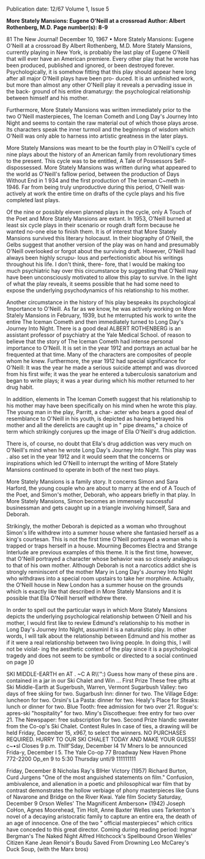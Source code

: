 Publication date: 12/67
Volume 1, Issue 5

**More Stately Mansions: Eugene O'Neill at a crossroad**
**Author: Albert Rothenberg, M.D.**
**Page number(s): 8-9**

81 The New Journal! December 10, 1967 
• 
More Stately Mansions: 
Eugene O'Neill at a crossroad 
By Albert Rothenberg, M.D. 
More Stately Mansions, currently playing 
in New York, is probably the last play of 
Eugene O'Neill that will ever have an 
American premiere. Every other play that 
he wrote has been produced, published 
and ignored, or been destroyed forever. 
Psychologically, it is somehow fitting that 
this play should appear here long after 
all major O'Neill plays have been pro-
duced. It is an unfinished work, but more 
than almost any other O'Neill play it 
reveals a pervading issue in the back-
ground of his entire dramaturgy: the 
psychological relationship between 
himself and his mother. 

Furthermore, More Stately Mansions 
was written immediately prior to the two 
O'Neill masterpieces, The Iceman 
Cometh and Long Day's Journey Into 
Night and seems to contain the raw 
material out of which those plays arose. 
Its characters speak the inner turmoil and 
the beginnings of wisdom which O'Neill 
was only able to harness into artistic 
greatness in the later plays. 

More Stately Mansions was meant to 
be the fourth play in O'Neill's cycle of 
nine plays about the history of an 
American family from revolutionary 
times to the present. This cycle was to be 
entitled, A Tale of Possessors Self-
dispossessed. More Stately Mansions was 
written during what appeared to the 
world as O'Neill's fa1low period, between 
the production of Days Without End in 
1 934 and the first production of The 
Iceman C~meth in 1946. Far from being 
truly unproductive during this period, 
O'Neill was· actively at work the entire 
time on drafts of the cycle plays and his 
five completed last plays. 

Of the nine or possibly eleven planned 
plays in the cycle, only A Touch of the 
Poet and More Stately Mansions are 
extant. In 1953, O'Neill burned at least 
six cycle plays in their scenario or rough 
draft form because he wanted no-one 
else to finish them. It is of interest that 
More Stately Mansions survived this 
literary holocaust. In their biography of 
O'Neill, the Gelbs suggest that another 
version of the play was on hand and 
presumably O'Neill overlooked or forgot 
about the surviving draft. However, 
O'Neill had always been highly scrupu-
lous and perfectionistic about his writings 
throughout his life. I don't think, there-
fore, that I would be making too much 
psychiatric hay over this circumstance 
by suggesting that O'Neill may have been 
unconsciously motivated to allow this 
play to survive. In the light of what the 
play reveals, it seems possible that he had 
some need to expose the underlying 
psychodynamics of his relationship to 
his mother. 

Another circumstance in the history of 
!his play bespeaks its psychological 
1mportance to O'Neill. As far as we 
know, he was actively working on More 
Sta!ely Mansions in February, 1939, but 
he mterrupted his work to write the 
entire The Iceman Cometh and then 
immediately turned to Long Day's 
Journey Into Night. There is a good deal 
ALBERT ROTHENBERG is an assistant 
professor of psychiatry at the Yale 
Medical School. 
of reason to believe that the story of The 
Iceman Cometh had intense personal 
importance to O'Neill. It is set in the year 
1912 and portrays an actual bar he 
frequented at that time. Many of the 
characters are composites of people 
whom he knew. Furthermore, the year 
1912 had special significance for O'Neill: 
It was the year he made a serious suicide 
attempt and was divorced from his first 
wife; it was the year he entered a 
tuberculosis sanatorium and began to 
write plays; it was a year during which 
his mother returned to her drug habit. 

In addition, elements in The Iceman 
Cometh suggest that his relationship to 
his mother may have been specifically on 
his mind when he wrote this play. The 
young man in the play, Parritt, a char-
acter who bears a good deal of 
resemblance to O'Neill in his youth, is 
depicted as having betrayed his mother 
and all the derelicts are caught up in " pipe 
dreams," a choice of term which 
strikingly conjures up the image of Ella 
O'Neill's drug addiction. 

There is, of course, no doubt that Ella's 
drug addiction was very much on 
O'Neill's mind when he wrote Long 
Day's Journey Into Night. This play was . 
also set in the year 1912 and it would 
seem that the concerns or inspirations 
which led O'Neill to interrupt the 
writing of More Stately Mansions 
continued to operate in both of the next 
two plays. 

More Stately Mansions is a family 
story. It concerns Simon and Sara 
Harford, the young couple who are 
about to marry at the end of A Touch of 
the Poet, and Simon's mother, Deborah, 
who appears briefly in that play. In More 
Stately Mansions, Simon becomes an 
immensely successful businessman and 
gets caught up in a triangle involving 
himself, Sara and Deborah. 

Strikingly, the mother Deborah is 
depicted as a woman who throughout 
Simon's life withdrew into a summer 
house where she fantasied herself as a 
king's courtesan. This is not the first time 
O'Neill portrayed a woman who is 
trapped or traps herself in a house. 
Mourning Becomes Electra and Strange 
Interlude are previous examples of this 
theme. It is the first time, however, that 
O'Neill portrayed a character whose 
behavior was so closely analagous 
to that of his own mother. Although 
Deborah is not a narcotics addict she is 
strongly reminiscent of the mother Mary 
in Long Day's Journey Into Night who 
withdraws into a special room upstairs to 
take her morphine. Actually, the O'Neill 
house in New London has a summer 
house on the grounds which is exactly 
like that described in More Stately 
Mansions and it is possible that Ella 
O'Neill herself withdrew there. 

In order to spell out the particular 
ways in which More Stately Mansions 
depicts the underlying psychological 
relationship between O'Neill and his 
mother, I would first like to review 
Edmund's relationship to his mother in 
Long Day's Journey Into Night, assuminl 
it is a naturalistic play. In other words, I 
will talk about the relationship between 
Edmund and his mother as if it were a 
real relationship between two living 
people. In doing this, I will not be violat-
ing the aesthetic context of the play since 
it is a psychological tragedy and does not 
seem to be symbolic or directed to a social 
continued on page ]0 

SKI 
MIDDLE-EARTH 
en 
AT 
. ~C A R\\\\'":) 
Guess how many 
of these pins are 
. 
contained in a jar in 
our Ski Chalet 
and Win ... 
First Prize 
These free gifts at Ski Middle-Earth 
at Sugerbush, Warren, Vermont 
Sugarbush Valley: two days of free skiing for two. 
Sugarbush Inn: dinner for two. 
The Village Edge: luncheon for two. 
Orsini's La Pasta: dinner for two. 
Healy's Place for Steaks: lunch or dinner for two. 
Blue Tooth: free admission for two over 21. 
Rogue's: apres-ski "hospitality" for two. 
Miny's Discotheque: free entry for two over 21. 
The Newspaper: free subscription for two. 
Second Prize 
hlandic sweater from the Co-op's Ski Chalet. 
Contest Rules 
In case of ties, a drawing will be held Friday, 
December 15, x967, to select the winners. 
NO PURCHASES REQUIRED. 
HURRY TO OUR SKI CHALET TODAY 
AND MAKE YOUR GUESS! 
c~•sl Closes 9 p.m. Thllf'Sday, December I4 
1V Mners lo be announced Frida-y, December I 5. 
The Yale Co-op 
77 Broadway 
New Haven 
Phone 772-2200 
Op_en 9 to 5:30 
Thursday unti/9 
111111111


Friday, December 8 
Nicholas Ray's BIHer Victory (1957) 
Richard Burton, Curd Jurgens 
"One of the most anguished statements on film." 
Confusion, ambivalence, and alienation in a 
poetic and philosophical war film that by contrast 
demonstrates the hollow verbiage of phony 
masterpieces like Guns of Navarone and Bridge 
on the River Kwai. 
Yale film 
Society 
Saturday, December 9 
Orson Welles' The Magnificent Amberson• (1942) 
Joseph CoHon, Agnes Moorehead, Tim Holt, 
Anne Baxter 
Welles uses Tarkenton's novel of a decaying 
aristocratic family to capture an entire era, the 
death of an age of innocence. One of the two 
" official masterpieces" which critics have 
conceded to this great director. 
Coming during reading period: 
lngmar Bergman's The Naked Night 
Alfred Hitchcock's Spellbound 
Orson Welles' Citizen Kane 
Jean Renoir's Boudu Saved From Drowning 
Leo McCarey's Duck Soup, (with the Marx bros)